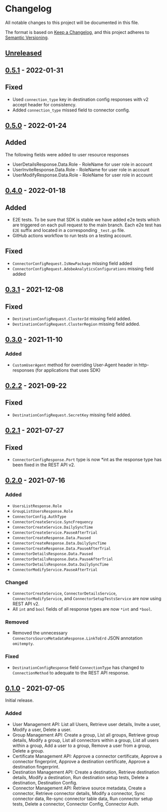 # Changelog

All notable changes to this project will be documented in this file.

The format is based on [Keep a Changelog](https://keepachangelog.com/en/1.0.0/),
and this project adheres to [Semantic Versioning](https://semver.org/spec/v2.0.0.html).

## [Unreleased](https://github.com/fivetran/go-fivetran/compare/v0.5.1...HEAD)

## [0.5.1](https://github.com/fivetran/go-fivetran/compare/v0.5.0...v0.5.1) - 2022-01-31

## Fixed
- Used `connection_type` key in destination config responses with v2 accept header for consistency.
- Added `connection_type` missed field to connector config.

## [0.5.0](https://github.com/fivetran/go-fivetran/compare/v0.4.0...v0.5.0) - 2022-01-24

## Added
The following fields were added to user resource responses
- UserDetailsResponse.Data.Role - RoleName for user role in account
- UserInviteResponse.Data.Role - RoleName for user role in account
- UserModifyResponse.Data.Role - RoleName for user role in account

## [0.4.0](https://github.com/fivetran/go-fivetran/compare/v0.3.1...v0.4.0) - 2022-01-18

## Added
- E2E tests. 
To be sure that SDK is stable we have added e2e tests which are triggered on each pull request to the main branch. Each e2e test has `E2E` suffix and located in a corresponding `_test.go` file.
- GitHub actions workflow to run tests on a testing account.

## Fixed
- `ConnectorConfigRequest.IsNewPackage` missing field added
- `ConnectorConfigRequest.AdobeAnalyticsConfigurations` missing field added

## [0.3.1](https://github.com/fivetran/go-fivetran/compare/v0.3.0...v0.3.1) - 2021-12-08

## Fixed
- `DestinationConfigRequest.ClusterId` missing field added.
- `DestinationConfigRequest.ClusterRegion` missing field added.

## [0.3.0](https://github.com/fivetran/go-fivetran/compare/v0.2.2...v0.3.0) - 2021-11-10

### Added
- `CustomUserAgent` method for overriding User-Agent header in http-responses (for applications that uses SDK)

## [0.2.2](https://github.com/fivetran/go-fivetran/compare/v0.2.1...v0.2.2) - 2021-09-22

## Fixed
- `DestinationConfigRequest.SecretKey` missing field added.

## [0.2.1](https://github.com/fivetran/go-fivetran/compare/v0.2.0...v0.2.1) - 2021-07-27

## Fixed
- `ConnectorConfigResponse.Port` type is now *int as the response type has been fixed in the REST API v2.

## [0.2.0](https://github.com/fivetran/go-fivetran/compare/v0.1.0...v0.2.0) - 2021-07-16

### Added
- `UsersListResponse.Role`
- `GroupListUsersResponse.Role`
- `ConnectorConfig.AuthType`
- `ConnectorCreateService.SyncFrequency`
- `ConnectorCreateService.DailySyncTime`
- `ConnectorCreateService.PauseAfterTrial`
- `ConnectorCreateResponse.Data.Paused`
- `ConnectorCreateResponse.Data.DailySyncTime`
- `ConnectorCreateResponse.Data.PauseAfterTrial`
- `ConnectorDetailsResponse.Data.Paused`
- `ConnectorDetailsResponse.Data.PauseAfterTrial`
- `ConnectorDetailsResponse.Data.DailySyncTime`
- `ConnectorModifyService.PauseAfterTrial` 

### Changed
- `ConnectorCreateService`, `ConnectorDetailsService`, `ConnectorModifyService`, and `ConnectorSetupTestsService` are now using REST API v2.
- All `int` and `bool` fields of all response types are now `*int` and `*bool`. 

### Removed
- Removed the unnecessary `ConnectorsSourceMetadataResponse.LinkToErd` JSON annotation `omitempty`.

### Fixed
- `DestinationConfigResponse` field `ConnectionType` has changed to `ConnectionMethod` to adequate to the REST API response.

## [0.1.0](https://github.com/fivetran/go-fivetran/releases/tag/v0.1.0) - 2021-07-05

Initial release. 

### Added

- User Management API: List all Users, Retrieve user details, Invite a user, Modify a user, Delete a user.
- Group Management API: Create a group, List all groups, Retrieve group details, Modify a group, List all connectors within a group, List all users within a group, Add a user to a group, Remove a user from a group, Delete a group.
- Certificate Management API: Approve a connector certificate, Approve a connector fingerprint, Approve a destination certificate, Approve a destination fingerprint.
- Destination Management API: Create a destination, Retrieve destination details, Modify a destination, Run destination setup tests, Delete a destination, Destination Config.
- Connector Management API: Retrieve source metadata, Create a connector, Retrieve connector details, Modify a connector, Sync connector data, Re-sync connector table data, Run connector setup tests, Delete a connector, Connector Config, Connector Auth.
